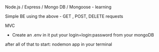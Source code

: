Node.js / Express / Mongo DB / Mongoose - learning

Simple BE using the above - GET , POST, DELETE requests

MVC

- Create an .env in it put your login=login:password from your mongoDB

after all of that to start: nodemon app in your terminal
